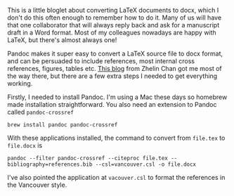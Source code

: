 
This is a little bloglet about converting LaTeX documents to docx, which I don't do this often enough to remember how to do it. Many of us will have that one collaborator that will always reply back and ask for a manuscript draft in a Word format. Most of my colleagues nowadays are happy with LaTeX, but there's almost always one! 

Pandoc makes it super easy to convert a LaTeX source file to docx format, and can be persuaded to include references, most internal cross references, figures, tables etc. [This blog](https://medium.com/@zhelinchen91/how-to-convert-from-latex-to-ms-word-with-pandoc-f2045a762293) from Zhelin Chan got me most of the way there, but there are a few extra steps I needed to get everything working.

Firstly, I needed to install Pandoc. I'm using a Mac these days so homebrew made installation straightforward. You also need an extension to Pandoc called `pandoc-crossref`

```
brew install pandoc pandoc-crossref
```


With these applications installed, the command to convert from `file.tex` to `file.docx` is 

```
pandoc --filter pandoc-crossref --citeproc file.tex --bibliography=references.bib --csl=vancouver.csl -o file.docx
```


I've also pointed the application at `vacouver.csl` to format the references in the Vancouver style. 